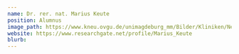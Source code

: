 ```yaml
---
name: Dr. rer. nat. Marius Keute
position: Alumnus
image_path: https://www.kneu.ovgu.de/unimagdeburg_mm/Bilder/Kliniken/Neurologie/Header/Menue_Forschung/Menue_Forschungsgruppen/Menue_Arbeitsgruppen/Neuropsychologie/Team/Marius+Keute-height-150-width-112.jpg
website: https://www.researchgate.net/profile/Marius_Keute
blurb:
---
```

